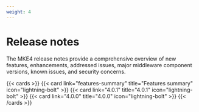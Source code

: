 ```yaml
---
weight: 4
---
```


# Release notes

The MKE4 release notes provide a comprehensive overview of new features,
enhancements, addressed issues, major middleware component versions, known
issues, and security concerns.

{{< cards >}}
  {{< card link="features-summary" title="Features summary" icon="lightning-bolt" >}}
  {{< card link="4.0.1" title="4.0.1" icon="lightning-bolt" >}}
  {{< card link="4.0.0" title="4.0.0" icon="lightning-bolt" >}}
{{< /cards >}}
